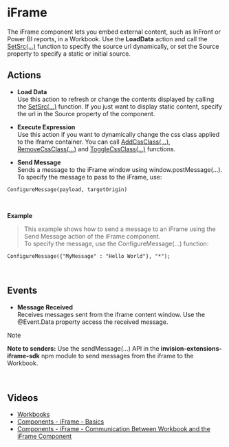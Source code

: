 

# iFrame



The iFrame component lets you embed external content, such as InFront or Power BI reports, in a Workbook. Use the **LoadData** action and call the [SetSrc(…)](../../programmingmodel/instructions/setsrc.md) function to specify the source url dynamically, or set the Source property to specify a static or initial source.
<br/>

## Actions

*	**Load Data**  
Use this action to refresh or change the contents displayed by calling the [SetSrc(…)](../../programmingmodel/instructions/setsrc.md) function. If you just want to display static content, specify the url in the Source property of the component.

*	**Execute Expression**  
Use this action if you want to dynamically change the css class applied to the iframe container. You can call [AddCssClass(…)](../../programmingmodel/instructions/cssclass.md), [RemoveCssClass(…)](../../programmingmodel/instructions/cssclass.md) and [ToggleCssClass(…)](../../programmingmodel/instructions/cssclass.md) functions.

*	**Send Message**  
Sends a message to the iFrame window using window.postMessage(…).  
To specify the message to pass to the iFrame, use:
```
ConfigureMessage(payload, targetOrigin)
```
<br/>

**Example**
>
>This example shows how to send a message to an iFrame using the Send Message action of the iFrame component.  
>To specify the message, use the ConfigureMessage(…) function:
>
```
ConfigureMessage({"MyMessage" : "Hello World"}, "*");
```

<br/>

## Events

*	**Message Received**  
Receives messages sent from the iframe content window. Use the @Event.Data property access the received message.

 
> [!NOTE]
> **Note to senders:** Use the sendMessage(...) API in the **invision-extensions-iframe-sdk** npm module to send messages from the iframe to the Workbook.



<br/>


## Videos

* [Workbooks](../../../../videos/workbooks.md)
* [Components - iFrame - Basics](https://profitbasedocs.blob.core.windows.net/videos/Workbook%20-%20Iframe%20-%20Basics.mp4)
* [Components - iFrame - Communication Between Workbook and the iFrame Component](https://profitbasedocs.blob.core.windows.net/videos/iFrame%20-%20Communication%20Between%20Workbook%20and%20the%20iFrame%20Component.mp4)
